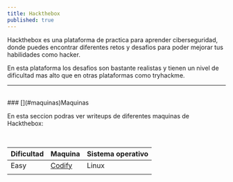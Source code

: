 ```yaml
---
title: Hackthebox
published: true
---
```


Hackthebox es una plataforma de practica para aprender ciberseguridad, donde puedes encontrar diferentes retos y desafios para poder mejorar tus habilidades como hacker.

En esta plataforma los desafios son bastante realistas y tienen un nivel de dificultad mas alto que en otras plataformas como tryhackme.


* * *
<br>
### [](#maquinas)Maquinas

En esta seccion podras ver writeups de diferentes maquinas de Hackthebox:

<br>

| Dificultad  |           Maquina         | Sistema operativo |
|:------------|:--------------------------|:------------------|
|    Easy      |    [Codify](./Codify)   |      Linux        |
|             |		                  |                   |


